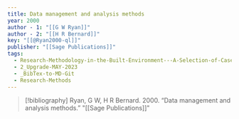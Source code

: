```yaml
---
title: Data management and analysis methods
year: 2000
author - 1: "[[G W Ryan]]"
author - 2: "[[H R Bernard]]"
key: "[[@Ryan2000-ql]]"
publisher: "[[Sage Publications]]"
tags:
  - Research-Methodology-in-the-Built-Environment---A-Selection-of-Case-Studies
  - 2_Upgrade-MAY-2023
  - _BibTex-to-MD-Git
  - Research-Methods
---
```


> [!bibliography]
> Ryan, G W, H R Bernard. 2000. “Data management and analysis methods.” "[[Sage Publications]]"